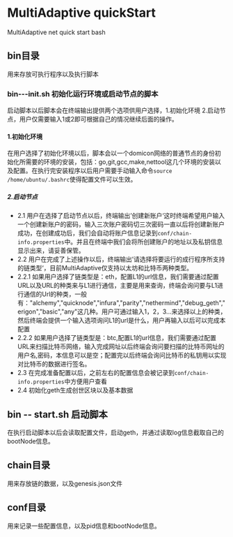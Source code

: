 # MultiAdaptive quickStart
MultiAdaptive net quick start bash

## bin目录
用来存放可执行程序以及执行脚本

### bin---init.sh 初始化运行环境或启动节点的脚本

启动脚本以后脚本会在终端输出提供两个选项供用户选择，1.初始化环境  2.启动节点，用户仅需要输入1或2即可根据自己的情况继续后面的操作。
#### 1.初始化环境

在用户选择了初始化环境以后，脚本会以一个domicon网络的普通节点的身份初始化所需要的环境的安装，包括：go,git,gcc,make,nettool这几个环境的安装以及配置。在执行完安装程序以后用户需要手动输入命令`source /home/ubuntu/.bashrc`使得配置文件可以生效。

##### 2.启动节点

- 2.1 用户在选择了启动节点以后，终端输出’创建新账户‘这时终端希望用户输入一个创建新账户的密码，输入三次账户密码切三次密码一直以后将创建新账户成功，在创建成功后，我们会自动将账户信息记录到`conf/chain-info.properties`中。并且在终端中我们会将所创建账户的地址以及私钥信息显示出来，请妥善保管。
- 2.2 用户在完成了上述操作以后，终端输出’请选择将要运行的成行程序所支持的链类型‘，目前MultiAdaptive仅支持以太坊和比特币两种类型。
- 2.2.1 如果用户选择了链类型是：eth，配置L1的url信息，我们需要通过配置URL以及URL的种类来与L1进行通信，主要是用来查询，终端会询问要与L1进行通信的Url的种类，一般有："alchemy","quicknode","infura","parity","nethermind","debug_geth","erigon","basic","any"这几种。用户可通过输入1，2，3...来选择以上的种类，然后终端会提供一个输入选项询问L1的url是什么，用户再输入以后可以完成本配置
- 2.2.2 如果用户选择了链类型是：btc,配置L1的url信息，我们需要通过配置URL来扫描比特币网络，输入完成网址以后终端会询问要扫描的比特币网址的用户名,密码，本信息可以是空；配置完以后终端会询问比特币的私钥用以实现对比特币的数据进行签名。
- 2.3 在完成准备配置以后，之前左右的配置信息会被记录到`conf/chain-info.properties`中方便用户查看
- 2.4 初始化geth生成创世区块以及基本数据


## bin -- start.sh 启动脚本
   在执行启动脚本以后会读取配置文件，启动geth，并通过读取log信息截取自己的bootNode信息。 

## chain目录
用来存放链的数据，以及genesis.json文件

## conf目录
用来记录一些配置信息，以及pid信息和bootNode信息。



